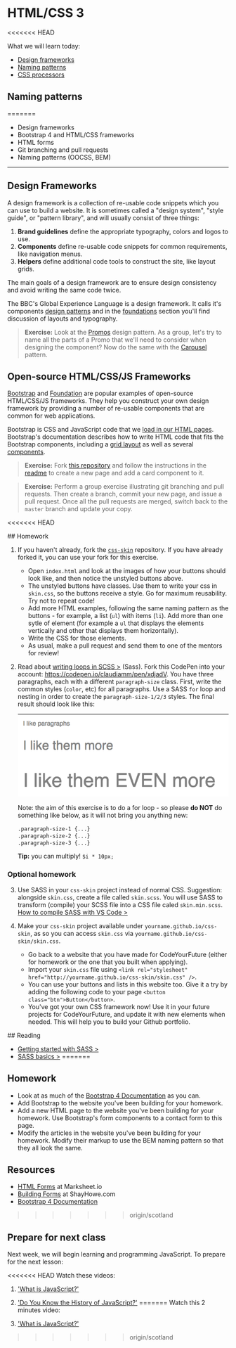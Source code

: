 # HTML/CSS 3
<<<<<<< HEAD

What we will learn today:

- [Design frameworks](#design-frameworks)
- [Naming patterns](#naming-patterns)
- [CSS processors](#css-processors)

## Naming patterns
=======
- Design frameworks
- Bootstrap 4 and HTML/CSS frameworks
- HTML forms
- Git branching and pull requests
- Naming patterns (OOCSS, BEM)
---

## Design Frameworks

A design framework is a collection of re-usable code snippets which you can use to build a website. It is sometimes called a "design system", "style guide", or "pattern library", and will usually consist of three things:

1. **Brand guidelines** define the appropriate typography, colors and logos to use.
2. **Components** define re-usable code snippets for common requirements, like navigation menus.
3. **Helpers** define additional code tools to construct the site, like layout grids.

The main goals of a design framework are to ensure design consistency and avoid writing the same code twice.

The BBC's Global Experience Language is a design framework. It calls it's components [design patterns](http://www.bbc.co.uk/gel/guidelines/category/design-patterns) and in the [foundations](http://www.bbc.co.uk/gel/guidelines/category/foundations) section you'll find discussion of layouts and typography.

> **Exercise:** Look at the [Promos](http://www.bbc.co.uk/gel/guidelines/promos) design pattern. As a group, let's try to name all the parts of a Promo that we'll need to consider when designing the component? Now do the same with the [Carousel](http://www.bbc.co.uk/gel/guidelines/carousel) pattern.

## Open-source HTML/CSS/JS Frameworks

[Bootstrap](https://v4-alpha.getbootstrap.com/) and [Foundation](http://foundation.zurb.com/) are popular examples of open-source HTML/CSS/JS frameworks. They help you construct your own design framework by providing a number of re-usable components that are common for web applications.

Bootstrap is CSS and JavaScript code that we [load in our HTML pages](https://v4-alpha.getbootstrap.com/getting-started/introduction/). Bootstrap's documentation describes how to write HTML code that fits the Bootstrap components, including a [grid layout](https://v4-alpha.getbootstrap.com/layout/grid/) as well as several [components](https://v4-alpha.getbootstrap.com/components/alerts/).

> **Exercise:** Fork [this repository](https://github.com/NateWr/groupstrap) and follow the instructions in the [readme](https://github.com/NateWr/groupstrap) to create a new page and add a card component to it.

> **Exercise:** Perform a group exercise illustrating git branching and pull requests. Then create a branch, commit your new page, and issue a pull request. Once all the pull requests are merged, switch back to the `master` branch and update your copy.




<<<<<<< HEAD

## Homework
1. If you haven't already, fork the [`css-skin`](https://github.com/Code-Your-Future/css-skin) repository. If you have already forked it, you can use your fork for this exercise.

    - Open `index.html` and look at the images of how your buttons should look like, and then notice the unstyled buttons above.
    - The unstyled buttons have classes. Use them to write your css in `skin.css`, so the buttons receive a style. Go for maximum reusability. Try not to repeat code!
    - Add more HTML examples, following the same naming pattern as the buttons - for example, a list (`ul`) with items (`li`). Add more than one sytle of element (for example a `ul` that displays the elements vertically and other that displays them horizontally).
    - Write the CSS for those elements.
    - As usual, make a pull request and send them to one of the mentors for review!

2. Read about [writing loops in SCSS >](http://clubmate.fi/for-while-and-each-loops-in-sass/) (Sass). Fork this CodePen into your account: https://codepen.io/claudiamm/pen/xdjadV. You have three paragraphs, each with a different `paragraph-size` class. First, write the common styles (`color`, etc) for all paragraphs. Use a SASS `for` loop and nesting in order to create the `paragraph-size-1/2/3` styles. The final result should look like this:

    ![](assets/loop-paragraph-example.jpg)

    Note: the aim of this exercise is to do a for loop - so please **do NOT** do something like below, as it will not bring you anything new:

    ```
    .paragraph-size-1 {...}
    .paragraph-size-2 {...}
    .paragraph-size-3 {...}
    ```

    **Tip:** you can multiply! `$i * 10px;`

### Optional homework

3. Use SASS in your `css-skin` project instead of normal CSS. Suggestion: alongside `skin.css`, create a file called `skin.scss`. You will use SASS to transform (compile) your SCSS file into a CSS file caled `skin.min.scss`. [How to compile SASS with VS Code >](https://code-your-future.github.io/syllabus-london/html-css/compile-scss-instructions)

4. Make your `css-skin` project available under `yourname.github.io/css-skin`, as so you can access `skin.css` via `yourname.github.io/css-skin/skin.css`.
    - Go back to a website that you have made for CodeYourFuture (either for homework or the one that you built when applying).
    - Import your `skin.css` file using `<link rel="stylesheet" href="http://yourname.github.io/css-skin/skin.css" />`.
    - You can use your buttons and lists in this website too. Give it a try by adding the following code to your page `<button class="btn">Button</button>`.
    - You've got your own CSS framework now! Use it in your future projects for CodeYourFuture, and update it with new elements when needed. This will help you to build your Github portfolio.

## Reading

- [Getting started with SASS >](https://scotch.io/tutorials/getting-started-with-sass)
- [SASS basics >](http://sass-lang.com/guide)
=======
## Homework

- Look at as much of the [Bootstrap 4 Documentation](https://v4-alpha.getbootstrap.com/) as you can.
- Add Bootstrap to the website you've been building for your homework.
- Add a new HTML page to the website you've been building for your homework. Use Bootstrap's form components to a contact form to this page.
- Modify the articles in the website you've been building for your homework. Modify their markup to use the BEM naming pattern so that they all look the same.

## Resources

- [HTML Forms](http://marksheet.io/html-forms.html) at Marksheet.io
- [Building Forms](http://learn.shayhowe.com/html-css/building-forms/) at ShayHowe.com
- [Bootstrap 4 Documentation](https://v4-alpha.getbootstrap.com/)
>>>>>>> origin/scotland

## Prepare for next class

Next week, we will begin learning and programming JavaScript. To prepare for the next lesson:

<<<<<<< HEAD
Watch these videos:

1. ['What is JavaScript?'](https://www.youtube.com/watch?v=nItSSTwBvSU)
2. ['Do You Know the History of JavaScript?'](https://www.youtube.com/watch?v=EUAmiIsp2YU)
=======
Watch this 2 minutes video:

1. ['What is JavaScript?'](https://www.youtube.com/watch?v=nItSSTwBvSU)
>>>>>>> origin/scotland
